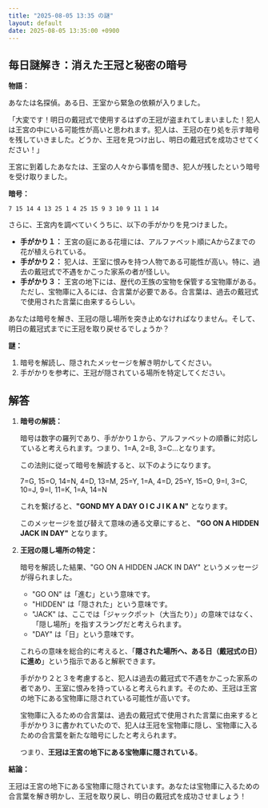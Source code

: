 ```yaml
---
title: "2025-08-05 13:35 の謎"
layout: default
date: 2025-08-05 13:35:00 +0900
---
```

## 毎日謎解き：消えた王冠と秘密の暗号

**物語：**

あなたは名探偵。ある日、王室から緊急の依頼が入りました。

「大変です！明日の戴冠式で使用するはずの王冠が盗まれてしまいました！犯人は王宮の中にいる可能性が高いと思われます。犯人は、王冠の在り処を示す暗号を残していきました。どうか、王冠を見つけ出し、明日の戴冠式を成功させてください！」

王宮に到着したあなたは、王室の人々から事情を聞き、犯人が残したという暗号を受け取りました。

**暗号：**

```
7 15 14 4 13 25 1 4 25 15 9 3 10 9 11 1 14
```

さらに、王宮内を調べていくうちに、以下の手がかりを見つけました。

*   **手がかり１：** 王宮の庭にある花壇には、アルファベット順にAからZまでの花が植えられている。
*   **手がかり２：** 犯人は、王室に恨みを持つ人物である可能性が高い。特に、過去の戴冠式で不遇をかこった家系の者が怪しい。
*   **手がかり３：** 王宮の地下には、歴代の王族の宝物を保管する宝物庫がある。ただし、宝物庫に入るには、合言葉が必要である。合言葉は、過去の戴冠式で使用された言葉に由来するらしい。

あなたは暗号を解き、王冠の隠し場所を突き止めなければなりません。そして、明日の戴冠式までに王冠を取り戻せるでしょうか？

**謎：**

1.  暗号を解読し、隠されたメッセージを解き明かしてください。
2.  手がかりを参考に、王冠が隠されている場所を特定してください。

## 解答

1.  **暗号の解読：**

    暗号は数字の羅列であり、手がかり１から、アルファベットの順番に対応していると考えられます。つまり、1=A, 2=B, 3=C...となります。

    この法則に従って暗号を解読すると、以下のようになります。

    7=G, 15=O, 14=N, 4=D, 13=M, 25=Y, 1=A, 4=D, 25=Y, 15=O, 9=I, 3=C, 10=J, 9=I, 11=K, 1=A, 14=N

    これを繋げると、**"GOND MY A DAY O I C J I K A N"** となります。

    このメッセージを並び替えて意味の通る文章にすると、 **"GO ON A HIDDEN JACK IN DAY"** となります。
2.  **王冠の隠し場所の特定：**

    暗号を解読した結果、"GO ON A HIDDEN JACK IN DAY" というメッセージが得られました。

    *   "GO ON" は「進む」という意味です。
    *   "HIDDEN" は「隠された」という意味です。
    *   "JACK" は、ここでは「ジャックポット（大当たり）」の意味ではなく、「隠し場所」を指すスラングだと考えられます。
    *   "DAY" は「日」という意味です。

    これらの意味を総合的に考えると、「**隠された場所へ、ある日（戴冠式の日）に進め**」という指示であると解釈できます。

    手がかり２と３を考慮すると、犯人は過去の戴冠式で不遇をかこった家系の者であり、王室に恨みを持っていると考えられます。そのため、王冠は王宮の地下にある宝物庫に隠されている可能性が高いです。

    宝物庫に入るための合言葉は、過去の戴冠式で使用された言葉に由来すると手がかり３に書かれていたので、犯人は王冠を宝物庫に隠し、宝物庫に入るための合言葉を新たな暗号にしたと考えられます。

    つまり、**王冠は王宮の地下にある宝物庫に隠されている**。

**結論：**

王冠は王宮の地下にある宝物庫に隠されています。あなたは宝物庫に入るための合言葉を解き明かし、王冠を取り戻し、明日の戴冠式を成功させましょう！
